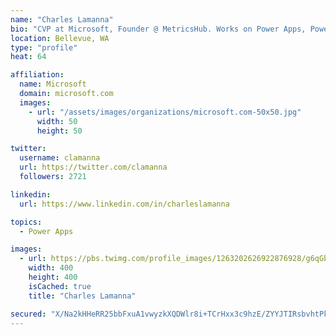 ```yaml
---
name: "Charles Lamanna"
bio: "CVP at Microsoft, Founder @ MetricsHub. Works on Power Apps, Power Automate, Power Virtual Agent, Common Data Service and Dynamics 365."
location: Bellevue, WA
type: "profile"
heat: 64

affiliation:
  name: Microsoft
  domain: microsoft.com
  images:
    - url: "/assets/images/organizations/microsoft.com-50x50.jpg"
      width: 50
      height: 50

twitter:
  username: clamanna
  url: https://twitter.com/clamanna
  followers: 2721

linkedin:
  url: https://www.linkedin.com/in/charleslamanna

topics:
  - Power Apps

images:
  - url: https://pbs.twimg.com/profile_images/1263202626922876928/g6qGbHZ-_400x400.jpg
    width: 400
    height: 400
    isCached: true
    title: "Charles Lamanna"

secured: "X/Na2kHHeRR25bbFxuA1vwyzkXQDWlr8i+TCrHxx3c9hzE/ZYYJTIRsbvhtPk83ZficYVHfqA7oPjNBsBGKHxZZlWCwnjstdiReDEC6KQ03wWo2SUO9OJe0yS4xLyc7ER7/Q+Gebi7fAANDx2dCqGZfnPeVoTtOT+UJusO9BbL2M4LqZ4VpnDnRo3hO3a2rcOjMetH6g844BAYo7b2TiAq1UWWujX4OS+zRIu+OG87MPiMMY4+5C4y1n0MfQ69zTTY5G4KAq0qgoWqkeZ4BK9ErTJSL+A0lK+I0rE9IdFB6VmcqOFNRv/Jv66nGfjjLc28dJ4PZlg3y6VLmExJH7zIDYOBq0b1dHzlkjOOEy6uF8hbFnsdNaJ8LEZ5JxQVUhToO0xTEUYsyuWBt3aEAVNb1XttXeZ1ixFbEpj4p1Vao=;CmisMH6cTCb0ZnyVG4EDmA=="
---
```


